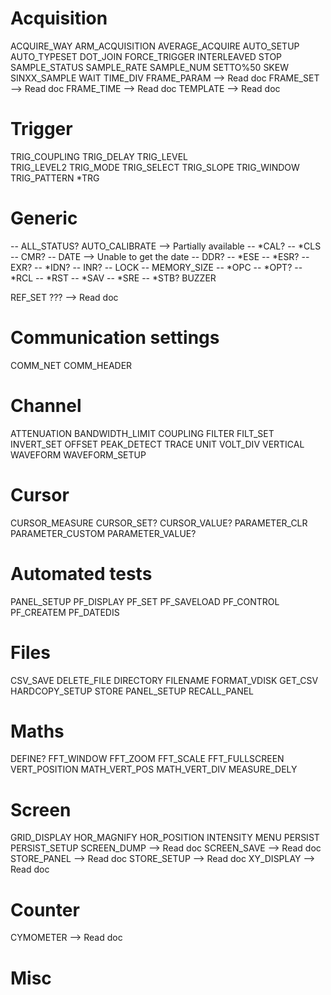 # Acquisition
ACQUIRE_WAY
ARM_ACQUISITION
AVERAGE_ACQUIRE
AUTO_SETUP
AUTO_TYPESET
DOT_JOIN
FORCE_TRIGGER
INTERLEAVED
STOP
SAMPLE_STATUS
SAMPLE_RATE
SAMPLE_NUM 
SETTO%50 
SKEW
SINXX_SAMPLE 
WAIT
TIME_DIV 
FRAME_PARAM     --> Read doc
FRAME_SET       --> Read doc
FRAME_TIME      --> Read doc
TEMPLATE        --> Read doc

# Trigger
TRIG_COUPLING
TRIG_DELAY
TRIG_LEVEL  
TRIG_LEVEL2
TRIG_MODE
TRIG_SELECT
TRIG_SLOPE
TRIG_WINDOW
TRIG_PATTERN 
*TRG

# Generic
-- ALL_STATUS?
AUTO_CALIBRATE --> Partially available
-- *CAL?
-- *CLS 
-- CMR?
-- DATE --> Unable to get the date
-- DDR? 
-- *ESE
-- *ESR?
-- EXR?
-- *IDN?
-- INR?
-- LOCK
-- MEMORY_SIZE
-- *OPC
-- *OPT? 
-- *RCL
-- *RST 
-- *SAV
-- *SRE 
-- *STB? 
BUZZER
 
REF_SET ???     --> Read doc

# Communication settings
COMM_NET 
COMM_HEADER

# Channel
ATTENUATION
BANDWIDTH_LIMIT
COUPLING
FILTER
FILT_SET
INVERT_SET
OFFSET
PEAK_DETECT 
TRACE
UNIT
VOLT_DIV 
VERTICAL
WAVEFORM
WAVEFORM_SETUP

# Cursor
CURSOR_MEASURE
CURSOR_SET?
CURSOR_VALUE? 
PARAMETER_CLR 
PARAMETER_CUSTOM
PARAMETER_VALUE? 

# Automated tests
PANEL_SETUP
PF_DISPLAY
PF_SET
PF_SAVELOAD
PF_CONTROL
PF_CREATEM
PF_DATEDIS

# Files
CSV_SAVE
DELETE_FILE
DIRECTORY
FILENAME 
FORMAT_VDISK
GET_CSV
HARDCOPY_SETUP
STORE
PANEL_SETUP
RECALL_PANEL

# Maths
DEFINE?
FFT_WINDOW
FFT_ZOOM 
FFT_SCALE 
FFT_FULLSCREEN
VERT_POSITION 
MATH_VERT_POS 
MATH_VERT_DIV 
MEASURE_DELY

# Screen
GRID_DISPLAY
HOR_MAGNIFY 
HOR_POSITION 
INTENSITY
MENU
PERSIST
PERSIST_SETUP 
SCREEN_DUMP     --> Read doc
SCREEN_SAVE     --> Read doc
STORE_PANEL     --> Read doc
STORE_SETUP     --> Read doc
XY_DISPLAY      --> Read doc

# Counter
CYMOMETER       --> Read doc

# Misc

